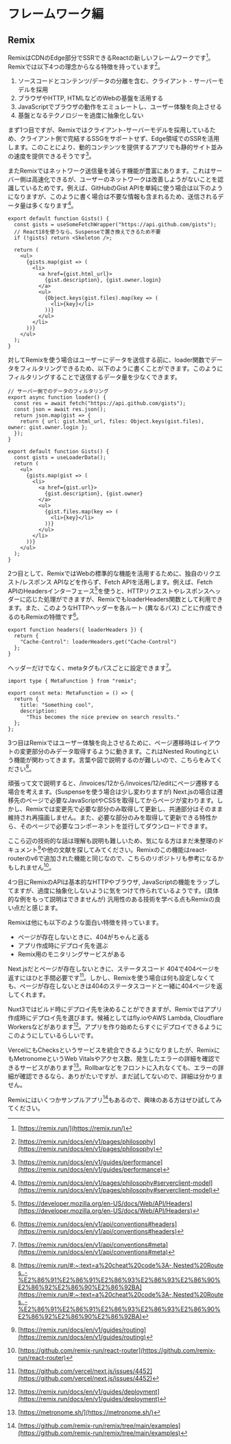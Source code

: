 # フレームワーク編
## Remix
RemixはCDNのEdge部分でSSRできるReactの新しいフレームワークです[^remix]。Remixでは以下4つの理念からなる特徴を持っています[^remix_philo]。
1. ソースコードとコンテンツ/データの分離を含む、クライアント - サーバーモデルを採用
2. ブラウザやHTTP, HTMLなどのWebの基盤を活用する
3. JavaScriptでブラウザの動作をエミュレートし、ユーザー体験を向上させる
4. 基盤となるテクノロジーを過度に抽象化しない

まず1つ目ですが、Remixではクライアント-サーバーモデルを採用しているため、クライアント側で完結するSSGをサポートせず、Edge領域でのSSRを活用します。このことにより、動的コンテンツを提供するアプリでも静的サイト並みの速度を提供できるそうです[^remix_performance]。

またRemixではネットワーク送信量を減らす機能が豊富にあります。これはサーバー側は高速化できるが、ユーザーのネットワークは改善しようがないことを認識しているためです。例えば、GitHubのGist APIを単純に使う場合は以下のようになりますが、このように書く場合は不要な情報も含まれるため、送信されるデータ量は多くなります[^remix_server_client_model]。

```tsx
export default function Gists() {
  const gists = useSomeFetchWrapper("https://api.github.com/gists");
  // React18を使うなら、Suspenseで置き換えできるため不要
  if (!gists) return <Skeleton />;

  return (
    <ul>
      {gists.map(gist => (
        <li>
          <a href={gist.html_url}>
            {gist.description}, {gist.owner.login}
          </a>
          <ul>
            {Object.keys(gist.files).map(key => (
              <li>{key}</li>
            ))}
          </ul>
        </li>
      ))}
    </ul>
  );
}
```

対してRemixを使う場合はユーザーにデータを送信する前に、loader関数でデータをフィルタリングできるため、以下のように書くことができます。このようにフィルタリングすることで送信するデータ量を少なくできます。

```tsx
// サーバー側でのデータのフィルタリング
export async function loader() {
  const res = await fetch("https://api.github.com/gists");
  const json = await res.json();
  return json.map(gist => {
    return { url: gist.html_url, files: Object.keys(gist.files), owner: gist.owner.login };
  });
}

export default function Gists() {
  const gists = useLoaderData();
  return (
    <ul>
      {gists.map(gist => (
        <li>
          <a href={gist.url}>
            {gist.description}, {gist.owner}
          </a>
          <ul>
            {gist.files.map(key => (
              <li>{key}</li>
            ))}
          </ul>
        </li>
      ))}
    </ul>
  );
}
```

2つ目として、RemixではWebの標準的な機能を活用するために、独自のリクエスト/レスポンス APIなどを作らず、Fetch APIを活用します。例えば、Fetch APIのHeadersインターフェース[^remix_headers]を使うと、HTTPリクエストやレスポンスヘッダーに応じた処理ができますが、RemixでもloaderHeaders関数として利用できます。また、このようなHTTPヘッダーを各ルート (異なるパス) ごとに作成できるのもRemixの特徴です[^remix_path_headers]。

```tsx
export function headers({ loaderHeaders }) {
  return {
    "Cache-Control": loaderHeaders.get("Cache-Control")
  };
}
```

ヘッダーだけでなく、metaタグもパスごとに設定できます[^remix_meta_tag]。

```tsx
import type { MetaFunction } from "remix";

export const meta: MetaFunction = () => {
  return {
    title: "Something cool",
    description:
      "This becomes the nice preview on search results."
  };
};
```

3つ目はRemixではユーザー体験を向上させるために、ページ遷移時はレイアウトの変更部分のみデータ取得するように動きます。これはNested Routingという機能が関わってきます。言葉や図で説明するのが難しいので、こちらをみてください[^remix_routing]。

頑張って文で説明すると、/invoices/12から/invoices/12/editにページ遷移する場合を考えます。(Suspenseを使う場合は少し変わりますが) Next.jsの場合は遷移先のページで必要なJavaScriptやCSSを取得してからページが変わります。しかし、Remixでは変更先で必要な部分のみ取得して更新し、共通部分はそのまま維持され再描画しません。また、必要な部分のみを取得して更新できる特性から、そのページで必要なコンポーネントを並行してダウンロードできます。

ここら辺の技術的な話は理解も説明も難しいため、気になる方はまだ未整理のドキュメント[^remix_routing2]や他の文献を探してみてください。Remixのこの機能はreact-routerのv6で追加された機能と同じなので、こちらのリポジトリも参考になるかもしれません[^react_router]。

4つ目にRemixのAPIは基本的なHTTPやブラウザ, JavaScriptの機能をラップしてますが、過度に抽象化しないように気をつけて作られているようです。(具体的な例をもって説明はできませんが) 汎用性のある技術を学べる点もRemixの良い点だと感じます。

Remixは他にも以下のような面白い特徴を持っています。

- ページが存在しないときに、404がちゃんと返る 
- アプリ作成時にデプロイ先を選ぶ
- Remix用のモニタリングサービスがある

Next.jsだとページが存在しないときに、ステータスコード 404で404ページを返すにはひと手間必要です[^nextjs_404]。しかし、Remixを使う場合は何も設定しなくても、ページが存在しないときは404のステータスコードと一緒に404ページを返してくれます。

Nuxt3ではビルド時にデプロイ先を決めることができますが、Remixではアプリ作成時にデプロイ先を選びます。候補としてはfly.ioやAWS Lambda, Cloudflare Workersなどがあります[^remix_deploy]。アプリを作り始めたらすぐにデプロイできるようにこのようにしているらしいです。

VercelにもChecksというサービスを統合できるようになりましたが、RemixにもMetronomeというWeb Vitalsやアクセス数、発生したエラーの詳細を確認できるサービスがあります[^remix_metronome]。Rollbarなどをフロントに入れなくても、エラーの詳細が確認できるなら、ありがたいですが、まだ試してないので、詳細は分かりません。

Remixにはいくつかサンプルアプリ[^remix_sample]もあるので、興味のある方はぜひ試してみてください。

[^remix]: [https://remix.run/](https://remix.run/)
[^remix_philo]: [https://remix.run/docs/en/v1/pages/philosophy](https://remix.run/docs/en/v1/pages/philosophy)
[^remix_performance]: [https://remix.run/docs/en/v1/guides/performance](https://remix.run/docs/en/v1/guides/performance)
[^remix_server_client_model]: [https://remix.run/docs/en/v1/pages/philosophy#serverclient-model](https://remix.run/docs/en/v1/pages/philosophy#serverclient-model)
[^remix_headers]: [https://developer.mozilla.org/en-US/docs/Web/API/Headers](https://developer.mozilla.org/en-US/docs/Web/API/Headers)
[^remix_path_headers]: [https://remix.run/docs/en/v1/api/conventions#headers](https://remix.run/docs/en/v1/api/conventions#headers)
[^remix_meta_tag]: [https://remix.run/docs/en/v1/api/conventions#meta](https://remix.run/docs/en/v1/api/conventions#meta)
[^remix_routing]: [https://remix.run/#:~:text=a%20cheat%20code%3A-,Nested%20Routes.,-%E2%86%91%E2%86%91%E2%86%93%E2%86%93%E2%86%90%E2%86%92%E2%86%90%E2%86%92BA](https://remix.run/#:~:text=a%20cheat%20code%3A-,Nested%20Routes.,-%E2%86%91%E2%86%91%E2%86%93%E2%86%93%E2%86%90%E2%86%92%E2%86%90%E2%86%92BA)
[^remix_routing2]: [https://remix.run/docs/en/v1/guides/routing](https://remix.run/docs/en/v1/guides/routing)
[^react_router]: [https://github.com/remix-run/react-router](https://github.com/remix-run/react-router)
[^nextjs_404]: [https://github.com/vercel/next.js/issues/4452](https://github.com/vercel/next.js/issues/4452)
[^remix_deploy]: [https://remix.run/docs/en/v1/guides/deployment](https://remix.run/docs/en/v1/guides/deployment)
[^remix_metronome]: [https://metronome.sh/](https://metronome.sh/)
[^remix_sample]: [https://github.com/remix-run/remix/tree/main/examples](https://github.com/remix-run/remix/tree/main/examples)
